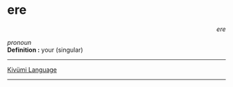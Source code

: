 
# ere

<div align="right"><i>ere</i></div>

*pronoun*  
**Definition :** your (singular)  

---

[Kivümi Language](../README.md)

---
